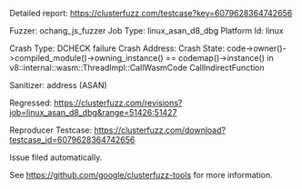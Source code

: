 Detailed report: https://clusterfuzz.com/testcase?key=6079628364742656

Fuzzer: ochang_js_fuzzer
Job Type: linux_asan_d8_dbg
Platform Id: linux

Crash Type: DCHECK failure
Crash Address: 
Crash State:
  code->owner()->compiled_module()->owning_instance() == codemap()->instance() in 
  v8::internal::wasm::ThreadImpl::CallWasmCode
  CallIndirectFunction
  
Sanitizer: address (ASAN)

Regressed: https://clusterfuzz.com/revisions?job=linux_asan_d8_dbg&range=51426:51427

Reproducer Testcase: https://clusterfuzz.com/download?testcase_id=6079628364742656

Issue filed automatically.

See https://github.com/google/clusterfuzz-tools for more information.